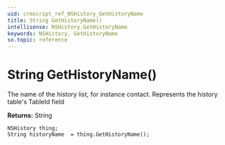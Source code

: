 ```yaml
---
uid: crmscript_ref_NSHistory_GetHistoryName
title: String GetHistoryName()
intellisense: NSHistory.GetHistoryName
keywords: NSHistory, GetHistoryName
so.topic: reference
---
```


# String GetHistoryName()

The name of the history list, for instance contact. Represents the history table's TableId field

**Returns:** String

```crmscript
NSHistory thing;
String historyName  = thing.GetHistoryName();
```

